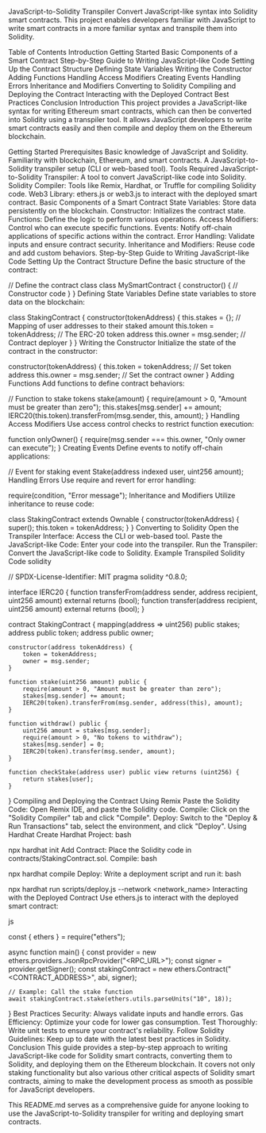 JavaScript-to-Solidity Transpiler
Convert JavaScript-like syntax into Solidity smart contracts. This project enables developers familiar with JavaScript to write smart contracts in a more familiar syntax and transpile them into Solidity.

Table of Contents
Introduction
Getting Started
Basic Components of a Smart Contract
Step-by-Step Guide to Writing JavaScript-like Code
Setting Up the Contract Structure
Defining State Variables
Writing the Constructor
Adding Functions
Handling Access Modifiers
Creating Events
Handling Errors
Inheritance and Modifiers
Converting to Solidity
Compiling and Deploying the Contract
Interacting with the Deployed Contract
Best Practices
Conclusion
Introduction
This project provides a JavaScript-like syntax for writing Ethereum smart contracts, which can then be converted into Solidity using a transpiler tool. It allows JavaScript developers to write smart contracts easily and then compile and deploy them on the Ethereum blockchain.

Getting Started
Prerequisites
Basic knowledge of JavaScript and Solidity.
Familiarity with blockchain, Ethereum, and smart contracts.
A JavaScript-to-Solidity transpiler setup (CLI or web-based tool).
Tools Required
JavaScript-to-Solidity Transpiler: A tool to convert JavaScript-like code into Solidity.
Solidity Compiler: Tools like Remix, Hardhat, or Truffle for compiling Solidity code.
Web3 Library: ethers.js or web3.js to interact with the deployed smart contract.
Basic Components of a Smart Contract
State Variables: Store data persistently on the blockchain.
Constructor: Initializes the contract state.
Functions: Define the logic to perform various operations.
Access Modifiers: Control who can execute specific functions.
Events: Notify off-chain applications of specific actions within the contract.
Error Handling: Validate inputs and ensure contract security.
Inheritance and Modifiers: Reuse code and add custom behaviors.
Step-by-Step Guide to Writing JavaScript-like Code
Setting Up the Contract Structure
Define the basic structure of the contract:



// Define the contract class
class MySmartContract {
    constructor() {
        // Constructor code
    }
}
Defining State Variables
Define state variables to store data on the blockchain:



class StakingContract {
    constructor(tokenAddress) {
        this.stakes = {}; // Mapping of user addresses to their staked amount
        this.token = tokenAddress; // The ERC-20 token address
        this.owner = msg.sender; // Contract deployer
    }
}
Writing the Constructor
Initialize the state of the contract in the constructor:



constructor(tokenAddress) {
    this.token = tokenAddress; // Set token address
    this.owner = msg.sender; // Set the contract owner
}
Adding Functions
Add functions to define contract behaviors:



// Function to stake tokens
stake(amount) {
    require(amount > 0, "Amount must be greater than zero");
    this.stakes[msg.sender] += amount;
    IERC20(this.token).transferFrom(msg.sender, this, amount);
}
Handling Access Modifiers
Use access control checks to restrict function execution:



function onlyOwner() {
    require(msg.sender === this.owner, "Only owner can execute");
}
Creating Events
Define events to notify off-chain applications:



// Event for staking
event Stake(address indexed user, uint256 amount);
Handling Errors
Use require and revert for error handling:



require(condition, "Error message");
Inheritance and Modifiers
Utilize inheritance to reuse code:



class StakingContract extends Ownable {
    constructor(tokenAddress) {
        super();
        this.token = tokenAddress;
    }
}
Converting to Solidity
Open the Transpiler Interface: Access the CLI or web-based tool.
Paste the JavaScript-like Code: Enter your code into the transpiler.
Run the Transpiler: Convert the JavaScript-like code to Solidity.
Example Transpiled Solidity Code
solidity

// SPDX-License-Identifier: MIT
pragma solidity ^0.8.0;

interface IERC20 {
    function transferFrom(address sender, address recipient, uint256 amount) external returns (bool);
    function transfer(address recipient, uint256 amount) external returns (bool);
}

contract StakingContract {
    mapping(address => uint256) public stakes;
    address public token;
    address public owner;

    constructor(address tokenAddress) {
        token = tokenAddress;
        owner = msg.sender;
    }

    function stake(uint256 amount) public {
        require(amount > 0, "Amount must be greater than zero");
        stakes[msg.sender] += amount;
        IERC20(token).transferFrom(msg.sender, address(this), amount);
    }

    function withdraw() public {
        uint256 amount = stakes[msg.sender];
        require(amount > 0, "No tokens to withdraw");
        stakes[msg.sender] = 0;
        IERC20(token).transfer(msg.sender, amount);
    }

    function checkStake(address user) public view returns (uint256) {
        return stakes[user];
    }
}
Compiling and Deploying the Contract
Using Remix
Paste the Solidity Code: Open Remix IDE, and paste the Solidity code.
Compile: Click on the "Solidity Compiler" tab and click "Compile".
Deploy: Switch to the "Deploy & Run Transactions" tab, select the environment, and click "Deploy".
Using Hardhat
Create Hardhat Project:
bash

npx hardhat init
Add Contract: Place the Solidity code in contracts/StakingContract.sol.
Compile:
bash

npx hardhat compile
Deploy: Write a deployment script and run it:
bash

npx hardhat run scripts/deploy.js --network <network_name>
Interacting with the Deployed Contract
Use ethers.js to interact with the deployed smart contract:

js

const { ethers } = require("ethers");

async function main() {
    const provider = new ethers.providers.JsonRpcProvider("<RPC_URL>");
    const signer = provider.getSigner();
    const stakingContract = new ethers.Contract("<CONTRACT_ADDRESS>", abi, signer);

    // Example: Call the stake function
    await stakingContract.stake(ethers.utils.parseUnits("10", 18));
}
Best Practices
Security: Always validate inputs and handle errors.
Gas Efficiency: Optimize your code for lower gas consumption.
Test Thoroughly: Write unit tests to ensure your contract's reliability.
Follow Solidity Guidelines: Keep up to date with the latest best practices in Solidity.
Conclusion
This guide provides a step-by-step approach to writing JavaScript-like code for Solidity smart contracts, converting them to Solidity, and deploying them on the Ethereum blockchain. It covers not only staking functionality but also various other critical aspects of Solidity smart contracts, aiming to make the development process as smooth as possible for JavaScript developers.

This README.md serves as a comprehensive guide for anyone looking to use the JavaScript-to-Solidity transpiler for writing and deploying smart contracts.